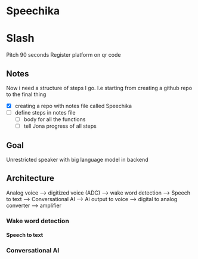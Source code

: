 # Speechika

# Slash

Pitch 90 seconds
Register platform on qr code 

## Notes
Now i need a structure of steps I go. I.e starting from creating a github repo to the final thing 
- [x] creating a repo with notes file called Speechika
- [ ] define steps in notes file
  - [ ] body for all the functions
  - [ ] tell Jona progress of all steps  

## Goal
Unrestricted speaker with big language model in backend

## Architecture
Analog voice --> digitized voice (ADC) --> wake word detection --> Speech to text --> Conversational AI --> Ai output to voice --> digital to analog converter --> amplifier

### Wake word detection



#### Speech to text 

### Conversational AI